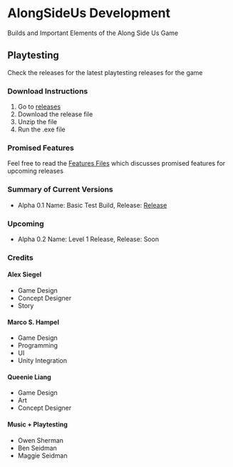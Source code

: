 # AlongSideUs Development
Builds and Important Elements of the Along Side Us Game

## Playtesting
Check the releases for the latest playtesting releases for the game

### Download Instructions
1. Go to [releases](https://github.com/firez2469/AlongSideUsDevelopment/releases)
2. Download the release file
3. Unzip the file
4. Run the .exe file

### Promised Features
Feel free to read the [Features Files](/Features/) which discusses promised features for upcoming releases

### Summary of Current Versions
- Alpha 0.1 Name: Basic Test Build, Release: [Release](https://github.com/firez2469/AlongSideUsDevelopment/releases/tag/Experimental_1)
### Upcoming
- Alpha 0.2 Name: Level 1 Release, Release: Soon


### Credits
#### Alex Siegel
- Game Design
- Concept Designer
- Story

#### Marco S. Hampel
- Game Design
- Programming
- UI
- Unity Integration

#### Queenie Liang
- Game Design
- Art
- Concept Designer

#### Music + Playtesting
- Owen Sherman
- Ben Seidman
- Maggie Seidman
